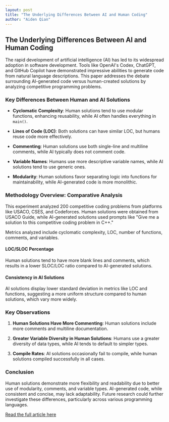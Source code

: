 ```yaml
---
layout: post
title: "The Underlying Differences Between AI and Human Coding"
author: "Aiden Qian"
---
```


## The Underlying Differences Between AI and Human Coding

The rapid development of artificial intelligence (AI) has led to its widespread adoption in software development. Tools like OpenAI's Codex, ChatGPT, and GitHub Copilot have demonstrated impressive abilities to generate code from natural language descriptions. This paper addresses the debate surrounding AI-generated code versus human-created solutions by analyzing competitive programming problems.

### Key Differences Between Human and AI Solutions

- **Cyclomatic Complexity**: Human solutions tend to use modular functions, enhancing reusability, while AI often handles everything in `main()`.
  
- **Lines of Code (LOC)**: Both solutions can have similar LOC, but humans reuse code more effectively.
  
- **Commenting**: Human solutions use both single-line and multiline comments, while AI typically does not comment code.

- **Variable Names**: Humans use more descriptive variable names, while AI solutions tend to use generic ones.

- **Modularity**: Human solutions favor separating logic into functions for maintainability, while AI-generated code is more monolithic.

### Methodology Overview: Comparative Analysis

This experiment analyzed 200 competitive coding problems from platforms like USACO, CSES, and Codeforces. Human solutions were obtained from USACO Guide, while AI-generated solutions used prompts like "Give me a solution to this competitive coding problem in C++."

Metrics analyzed include cyclomatic complexity, LOC, number of functions, comments, and variables.

#### LOC/SLOC Percentage
Human solutions tend to have more blank lines and comments, which results in a lower SLOC/LOC ratio compared to AI-generated solutions.

#### Consistency in AI Solutions
AI solutions display lower standard deviation in metrics like LOC and functions, suggesting a more uniform structure compared to human solutions, which vary more widely.

### Key Observations

1. **Human Solutions Have More Commenting**: Human solutions include more comments and multiline documentation.
  
2. **Greater Variable Diversity in Human Solutions**: Humans use a greater diversity of data types, while AI tends to default to simpler types.

3. **Compile Rates**: AI solutions occasionally fail to compile, while human solutions compiled successfully in all cases.

### Conclusion

Human solutions demonstrate more flexibility and readability due to better use of modularity, comments, and variable types. AI-generated code, while consistent and concise, may lack adaptability. Future research could further investigate these differences, particularly across various programming languages.

[Read the full article here](https://drive.google.com/file/d/1sWvj2PBj9P7CnXeNLwEYAvdDrZBYg6Wl/view?usp=sharing)
